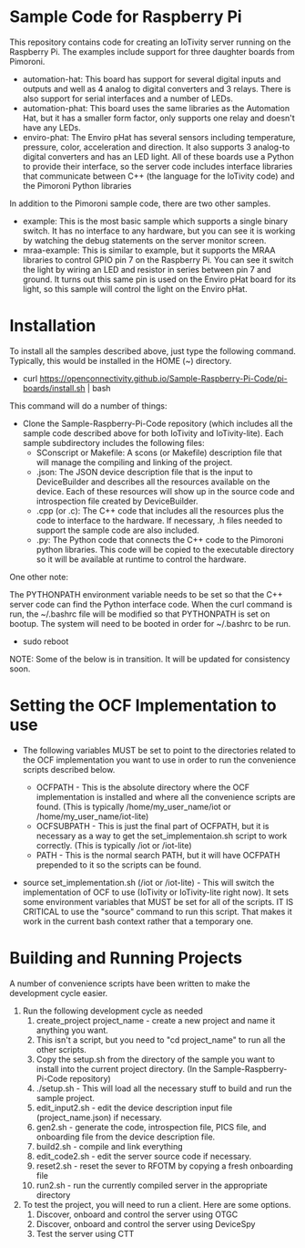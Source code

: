 # Sample Code for Raspberry Pi

This repository contains code for creating an IoTivity server running on the Raspberry Pi. The examples include support for three daughter boards from Pimoroni.
- automation-hat: This board has support for several digital inputs and outputs and well as 4 analog to digital converters and 3 relays. There is also support for serial interfaces and a number of LEDs.
- automation-phat: This board uses the same libraries as the Automation Hat, but it has a smaller form factor, only supports one relay and doesn't have any LEDs.
- enviro-phat: The Enviro pHat has several sensors including temperature, pressure, color, acceleration and direction. It also supports 3 analog-to digital converters and has an LED light.
All of these boards use a Python to provide their interface, so the server code includes interface libraries that communicate between C++ (the language for the IoTivity code) and the Pimoroni Python libraries

In addition to the Pimoroni sample code, there are two other samples.
- example: This is the most basic sample which supports a single binary switch. It has no interface to any hardware, but you can see it is working by watching the debug statements on the server monitor screen.
- mraa-example: This is similar to example, but it supports the MRAA libraries to control GPIO pin 7 on the Raspberry Pi. You can see it switch the light by wiring an LED and resistor in series between pin 7 and ground. It turns out this same pin is used on the Enviro pHat board for its light, so this sample will control the light on the Enviro pHat.

# Installation

To install all the samples described above, just type the following command. Typically, this would be installed in the HOME (~) directory.

- curl https://openconnectivity.github.io/Sample-Raspberry-Pi-Code/pi-boards/install.sh | bash

This command will do a number of things:

- Clone the Sample-Raspberry-Pi-Code repository (which includes all the sample code described above for both IoTivity and IoTivity-lite). Each sample subdirectory includes the following files:
  - SConscript or Makefile: A scons (or Makefile) description file that will manage the compiling and linking of the project.
  - <sample>.json: The JSON device description file that is the input to DeviceBuilder and describes all the resources available on the device. Each of these resources will show up in the source code and introspection file created by DeviceBuilder.
  - <sample>.cpp (or .c): The C++ code that includes all the resources plus the code to interface to the hardware. If necessary, .h files needed to support the sample code are also included.
  - <sample>.py: The Python code that connects the C++ code to the Pimoroni python libraries. This code will be copied to the executable directory so it will be available at runtime to control the hardware.

One other note:

The PYTHONPATH environment variable needs to be set so that the C++ server code can find the Python interface code. When the curl command is run, the ~/.bashrc file will be modified so that PYTHONPATH is set on bootup. The system will need to be booted in order for ~/.bashrc to be run.
- sudo reboot

NOTE: Some of the below is in transition. It will be updated for consistency soon.
# Setting the OCF Implementation to use

- The following variables MUST be set to point to the directories related to the OCF implementation you want to use in order to run the convenience scripts described below.
  - OCFPATH - This is the absolute directory where the OCF implementation is installed and where all the convenience scripts are found. (This is typically /home/my_user_name/iot or /home/my_user_name/iot-lite)
  - OCFSUBPATH - This is just the final part of OCFPATH, but it is necessary as a way to get the set_implementaion.sh script to work correctly. (This is typically /iot or /iot-lite)
  - PATH - This is the normal search PATH, but it will have OCFPATH prepended to it so the scripts can be found.

- source set_implementation.sh (/iot or /iot-lite) - This will switch the implementation of OCF to use (IoTivity or IoTivity-lite right now). It sets some environment variables that MUST be set for all of the scripts. IT IS CRITICAL to use the "source" command to run this script. That makes it work in the current bash context rather that a temporary one.

# Building and Running Projects

A number of convenience scripts have been written to make the development cycle easier.
1. Run the following development cycle as needed
    1. create_project project_name - create a new project and name it anything you want.
    2. This isn't a script, but you need to "cd project_name" to run all the other scripts.
    3. Copy the setup.sh from the directory of the sample you want to install into the current project directory. (In the Sample-Raspberry-Pi-Code repository)
    4. ./setup.sh - This will load all the necessary stuff to build and run the sample project.
    5. edit_input2.sh - edit the device description input file (project_name.json) if necessary.
    6. gen2.sh - generate the code, introspection file, PICS file, and onboarding file from the device description file.
    7. build2.sh - compile and link everything
    8. edit_code2.sh - edit the server source code if necessary.
    9. reset2.sh - reset the sever to RFOTM by copying a fresh onboarding file
    10. run2.sh - run the currently compiled server in the appropriate directory
2. To test the project, you will need to run a client. Here are some options.
    1. Discover, onboard and control the server using OTGC
    2. Discover, onboard and control the server using DeviceSpy
    3. Test the server using CTT
